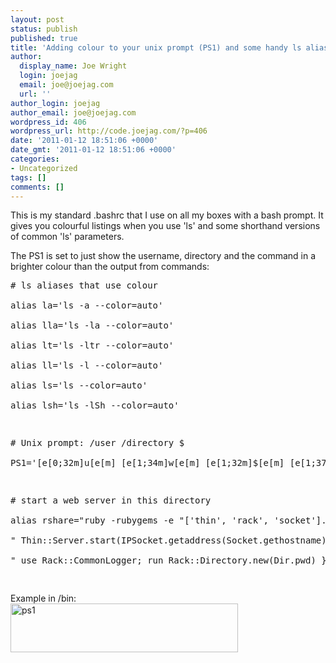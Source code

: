 ```yaml
---
layout: post
status: publish
published: true
title: 'Adding colour to your unix prompt (PS1) and some handy ls aliases '
author:
  display_name: Joe Wright
  login: joejag
  email: joe@joejag.com
  url: ''
author_login: joejag
author_email: joe@joejag.com
wordpress_id: 406
wordpress_url: http://code.joejag.com/?p=406
date: '2011-01-12 18:51:06 +0000'
date_gmt: '2011-01-12 18:51:06 +0000'
categories:
- Uncategorized
tags: []
comments: []
---
```

<p>This is my standard .bashrc that I use on all my boxes with a bash prompt.  It gives you colourful listings when you use 'ls' and some shorthand versions of common 'ls' parameters.</p>
<p>The PS1 is set to just show the username, directory and the command in a brighter colour than the output from commands:</p>
<pre class="sh_sh sh_sourceCode">
# ls aliases that use colour<br />
alias la='ls -a --color=auto'<br />
alias lla='ls -la --color=auto'<br />
alias lt='ls -ltr --color=auto'<br />
alias ll='ls -l --color=auto'<br />
alias ls='ls --color=auto'<br />
alias lsh='ls -lSh --color=auto'</p>
<p># Unix prompt: &#47;user &#47;directory $<br />
PS1='[e[0;32m]u[e[m] [e[1;34m]w[e[m] [e[1;32m]$[e[m] [e[1;37m]'</p>
<p># start a web server in this directory<br />
alias rshare="ruby -rubygems -e "['thin', 'rack', 'socket'].each {|file| require file };"<br />
" Thin::Server.start(IPSocket.getaddress(Socket.gethostname), 7777) {"<br />
" use Rack::CommonLogger; run Rack::Directory.new(Dir.pwd) }""<br />
</pre></p>
<p>Example in &#47;bin:<br />
<img src="http:&#47;&#47;localhost&#47;wordpress&#47;wp-content&#47;uploads&#47;2011&#47;01&#47;ps11.png" alt="ps1" title="ps1" width="364" height="78" class="alignnone size-full wp-image-410" &#47;></p>
